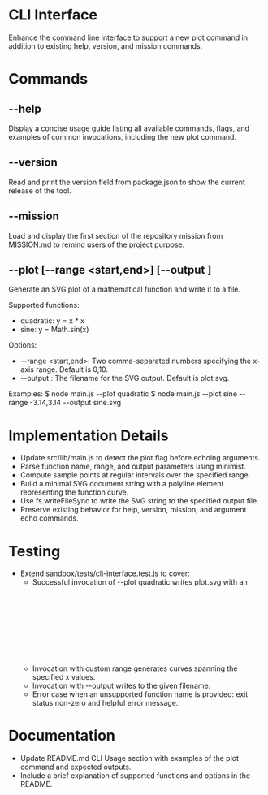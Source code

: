 # CLI Interface

Enhance the command line interface to support a new plot command in addition to existing help, version, and mission commands.

# Commands

## --help

Display a concise usage guide listing all available commands, flags, and examples of common invocations, including the new plot command.

## --version

Read and print the version field from package.json to show the current release of the tool.

## --mission

Load and display the first section of the repository mission from MISSION.md to remind users of the project purpose.

## --plot <function> [--range <start,end>] [--output <filename>]

Generate an SVG plot of a mathematical function and write it to a file.

Supported functions:
- quadratic: y = x * x
- sine: y = Math.sin(x)

Options:
- --range <start,end>: Two comma-separated numbers specifying the x-axis range. Default is 0,10.
- --output <filename>: The filename for the SVG output. Default is plot.svg.

Examples:
  $ node main.js --plot quadratic
  $ node main.js --plot sine --range -3.14,3.14 --output sine.svg

# Implementation Details

- Update src/lib/main.js to detect the plot flag before echoing arguments.
- Parse function name, range, and output parameters using minimist.
- Compute sample points at regular intervals over the specified range.
- Build a minimal SVG document string with a polyline element representing the function curve.
- Use fs.writeFileSync to write the SVG string to the specified output file.
- Preserve existing behavior for help, version, mission, and argument echo commands.

# Testing

- Extend sandbox/tests/cli-interface.test.js to cover:
  - Successful invocation of --plot quadratic writes plot.svg with an <svg> tag and polyline data.
  - Invocation with custom range generates curves spanning the specified x values.
  - Invocation with --output writes to the given filename.
  - Error case when an unsupported function name is provided: exit status non-zero and helpful error message.

# Documentation

- Update README.md CLI Usage section with examples of the plot command and expected outputs.
- Include a brief explanation of supported functions and options in the README.
